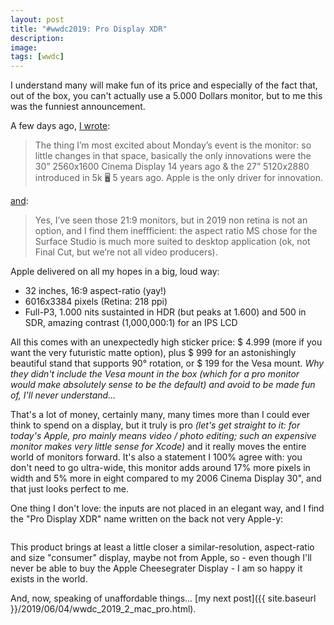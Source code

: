 ```yaml
---
layout: post
title: "#wwdc2019: Pro Display XDR"
description:
image:
tags: [wwdc]
---
```

I understand many will make fun of its price and especially of the fact that, out of the box, you can't actually use a 5.000 Dollars monitor, but to me this was the funniest announcement.

A few days ago, [I wrote](https://twitter.com/cdf1982/status/1134682561630953472):

> The thing I’m most excited about Monday’s event is the monitor: so little changes in that space, basically the only innovations were the 30” 2560x1600 Cinema Display 14 years ago & the 27” 5120x2880 introduced in 5k 🖥  5 years ago. Apple is the only driver for innovation.

[and](https://twitter.com/cdf1982/status/1134683123189473281):

> Yes, I’ve seen those 21:9 monitors, but in 2019 non retina is not an option, and I find them ineffficient: the aspect ratio MS chose for the Surface Studio is much more suited to desktop application (ok, not Final Cut, but we’re not all video producers).

Apple delivered on all my hopes in a big, loud way:
- 32 inches, 16:9 aspect-ratio (yay!)
- 6016x3384 pixels (Retina: 218 ppi)
- Full-P3, 1.000 nits sustainted in HDR (but peaks at 1.600) and 500 in SDR, amazing contrast (1,000,000:1) for an IPS LCD

All this comes with an unexpectedly high sticker price: $ 4.999 (more if you want the very futuristic matte option), plus $ 999 for an astonishingly beautiful stand that supports 90° rotation, or $ 199 for the Vesa mount. *Why they didn't include the Vesa mount in the box (which for a pro monitor would make absolutely sense to be the default) and avoid to be made fun of, I'll never understand...*

That's a lot of money, certainly many, many times more than I could ever think to spend on a display, but it truly is pro *(let's get straight to it: for today's Apple, pro mainly means video / photo editing; such an expensive monitor makes very little sense for Xcode)* and it really moves the entire world of monitors forward.
It's also a statement I 100% agree with: you don't need to go ultra-wide, this monitor adds around 17% more pixels in width and 5% more in eight compared to my 2006 Cinema Display 30", and that just looks perfect to me.

One thing I don't love: the inputs are not placed in an elegant way, and I find the "Pro Display XDR" name written on the back not very Apple-y:
<p align="center">
	<img src="{{ site.baseurl }}/assets/images/blog/2019-06-04-wwdc_2019/pro-display-xdr.jpg" alt="" data-position="center center" />
</p>

This product brings at least a little closer a similar-resolution, aspect-ratio and size "consumer" display, maybe not from Apple, so - even though I'll never be able to buy the Apple Cheesegrater Display - I am so happy it exists in the world.

And, now, speaking of unaffordable things... [my next post]({{ site.baseurl }}/2019/06/04/wwdc_2019_2_mac_pro.html).